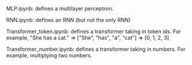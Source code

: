 MLP.ipynb: defines a multilayer perceptron.

RNN.ipynb: defines an RNN (but not the only RNN)

Transformer_token.ipynb: defines a transformer taking in token ids. For example, "She has a cat." => ["She", "has", "a", "cat"] => [0, 1, 2, 3]

Transformer_number.ipynb: defines a transformer taking in numbers. For example, multiplying two numbers.

